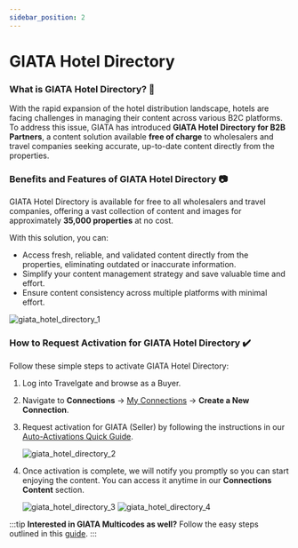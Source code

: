 ```yaml
---
sidebar_position: 2
---
```


# GIATA Hotel Directory

### What is GIATA Hotel Directory? 🚀

With the rapid expansion of the hotel distribution landscape, hotels are facing challenges in managing their content across various B2C platforms. To address this issue, GIATA has introduced **GIATA Hotel Directory for B2B Partners**, a content solution available **free of charge** to wholesalers and travel companies seeking accurate, up-to-date content directly from the properties.

### Benefits and Features of GIATA Hotel Directory 📷

GIATA Hotel Directory is available for free to all wholesalers and travel companies, offering a vast collection of content and images for approximately **35,000 properties** at no cost.

With this solution, you can:

- Access fresh, reliable, and validated content directly from the properties, eliminating outdated or inaccurate information.
- Simplify your content management strategy and save valuable time and effort.
- Ensure content consistency across multiple platforms with minimal effort.

![giata_hotel_directory_1](https://storage.travelgate.com/kbase/giata_hotel_directory_1.jpg)

### How to Request Activation for GIATA Hotel Directory ✔️

Follow these simple steps to activate GIATA Hotel Directory:

1. Log into Travelgate and browse as a Buyer.
2. Navigate to **Connections** → [My Connections](/kb/connections/my-connections/) → **Create a New Connection**.
3. Request activation for GIATA (Seller) by following the instructions in our [Auto-Activations Quick Guide](/kb/connections/my-connections/guick-guide-to-auto-activations).

   ![giata_hotel_directory_2](https://storage.travelgate.com/kbase/giata_hotel_directory_2.jpg)

4. Once activation is complete, we will notify you promptly so you can start enjoying the content. You can access it anytime in our **Connections Content** section.

   ![giata_hotel_directory_3](https://storage.travelgate.com/kbase/giata_hotel_directory_3.jpg)
   ![giata_hotel_directory_4](https://storage.travelgate.com/kbase/giata_hotel_directory_4.jpg)

:::tip
**Interested in GIATA Multicodes as well?**
Follow the easy steps outlined in this [guide](/kb/getting-started-with-travelgate/about-our-connectivity/explore-and-discover-giata-products-in-our-marketplace).
:::
